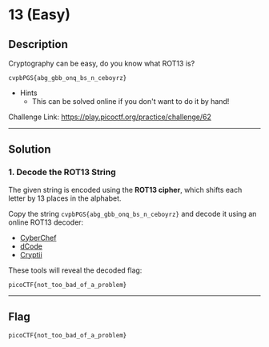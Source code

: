 # 13 (Easy)

## Description
Cryptography can be easy, do you know what ROT13 is?

```
cvpbPGS{abg_gbb_onq_bs_n_ceboyrz}
```

- Hints
  - This can be solved online if you don't want to do it by hand!
 
Challenge Link: https://play.picoctf.org/practice/challenge/62

---

## Solution
### 1. Decode the ROT13 String
The given string is encoded using the **ROT13 cipher**, which shifts each letter by 13 places in the alphabet.

Copy the string `cvpbPGS{abg_gbb_onq_bs_n_ceboyrz}` and decode it using an online ROT13 decoder:

- [CyberChef](https://gchq.github.io/CyberChef/)
- [dCode](https://www.dcode.fr/rot-13-cipher)
- [Cryptii](https://cryptii.com/)

These tools will reveal the decoded flag:

```
picoCTF{not_too_bad_of_a_problem}
```

---

## Flag
```bash
picoCTF{not_too_bad_of_a_problem}
```

